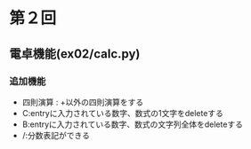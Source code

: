 # 第２回
## 電卓機能(ex02/calc.py)
### 追加機能
- 四則演算 : +以外の四則演算をする
- C:entryに入力されている数字、数式の1文字をdeleteする
- B:entryに入力されている数字、数式の文字列全体をdeleteする
- /:分数表記ができる
